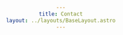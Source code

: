 ```yaml
---
title: Contact
layout: ../layouts/BaseLayout.astro
---
```

<style>
  div {
    display: flex;
    flex-direction: column;
    justify-content: center;
    align-items: center;
    text-align: center;
    min-height: 90vh;
  }
</style>
<div>

# CONTACT

<br />

<svg xmlns="http://www.w3.org/2000/svg" width="48" height="48" viewBox="0 0 24 24" style="transform: ;msFilter:;"><path d="M20 4H6c-1.103 0-2 .897-2 2v5h2V8l6.4 4.8a1.001 1.001 0 0 0 1.2 0L20 8v9h-8v2h8c1.103 0 2-.897 2-2V6c0-1.103-.897-2-2-2zm-7 6.75L6.666 6h12.668L13 10.75z"></path><path d="M2 12h7v2H2zm2 3h6v2H4zm3 3h4v2H7z"></path></svg>

<br />

### Feel free to contact me if you have something frontend related you have to get fixed or built. Or if you have a need for a spceific Notion workflow or template.

<br />

### The best way to contact me is through E-mail. So, send me an e-mail if you have somthing you wish to discuss...

<br />

[skovsen@protonmail.com](mailto:skovsen@protonmail.com)
</div>
